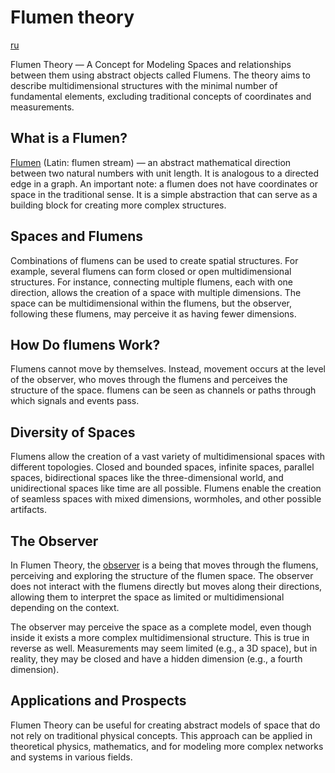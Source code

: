 # Flumen theory

[ru](./ru/README.md)

Flumen Theory — A Concept for Modeling Spaces and relationships between them using abstract objects 
called Flumens. The theory aims to describe multidimensional structures with the minimal number 
of fundamental elements, excluding traditional concepts of coordinates and measurements.

## What is a Flumen?
 
[Flumen](./en/flumen.md) (Latin: flumen stream) — an abstract mathematical direction between two natural numbers 
with unit length. It is analogous to a directed edge in a graph. An important note: a flumen 
does not have coordinates or space in the traditional sense. It is a simple abstraction that 
can serve as a building block for creating more complex structures.

## Spaces and Flumens

Combinations of flumens can be used to create spatial structures. For example, several flumens 
can form closed or open multidimensional structures. For instance, connecting multiple flumens, 
each with one direction, allows the creation of a space with multiple dimensions. The space can 
be multidimensional within the flumens, but the observer, following these flumens, may perceive 
it as having fewer dimensions.

## How Do flumens Work?

Flumens cannot move by themselves. Instead, movement occurs at the level of the observer, 
who moves through the flumens and perceives the structure of the space. flumens can be seen 
as channels or paths through which signals and events pass.


## Diversity of Spaces

Flumens allow the creation of a vast variety of multidimensional spaces with different topologies.
Closed and bounded spaces, infinite spaces, parallel spaces, bidirectional spaces like the three-dimensional world, and unidirectional spaces like time are all possible.
Flumens enable the creation of seamless spaces with mixed dimensions, wormholes, and other possible artifacts.

## The Observer

In Flumen Theory, the [observer](./en/observers.md) is a being that moves through the flumens, perceiving and exploring 
the structure of the flumen space. The observer does not interact with the flumens directly but moves 
along their directions, allowing them to interpret the space as limited or multidimensional 
depending on the context.

The observer may perceive the space as a complete model, even though inside it exists a more 
complex multidimensional structure. This is true in reverse as well. Measurements may seem limited 
(e.g., a 3D space), but in reality, they may be closed and have a hidden dimension (e.g., a fourth dimension).

## Applications and Prospects

Flumen Theory can be useful for creating abstract models of space that do not rely on traditional 
physical concepts. This approach can be applied in theoretical physics, mathematics, and for modeling 
more complex networks and systems in various fields.
